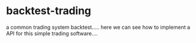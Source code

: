 # backtest-trading
a common trading system backtest.....
here we can see how to implement a API for this simple trading software....


